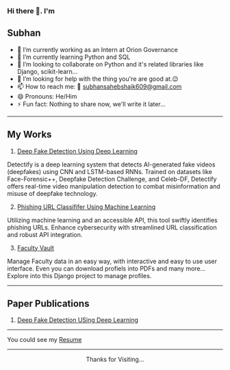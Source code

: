 ### Hi there 👋. I'm

## Subhan

<!--
**subhanSahebShaik/subhanSahebShaik** is a ✨ _special_ ✨ repository because its `README.md` (this file) appears on your GitHub profile.

Here are some ideas to get you started:

-->

- 🔭 I’m currently working as an Intern at Orion Governance
- 🌱 I’m currently learning Python and SQL
- 👯 I’m looking to collaborate on Python and it's related libraries like Django, scikit-learn...
- 🤔 I’m looking for help with the thing you're are good at.😉
- 📫 How to reach me: 📧 subhansahebshaik609@gmail.com
- 😄 Pronouns: He/Him
- ⚡ Fun fact: Nothing to share now, we'll write it later...

<hr/>

## My Works

1. [Deep Fake Detection Using Deep Learning](https://github.com/subhanSahebShaik/detectify)

Detectify is a deep learning system that detects AI-generated fake videos (deepfakes) using CNN and LSTM-based RNNs. Trained on datasets like Face-Forensic++, Deepfake Detection Challenge, and Celeb-DF, Detectify offers real-time video manipulation detection to combat misinformation and misuse of deepfake technology.

2. [Phishing URL Classififer Using Machine Learning](https://github.com/subhanSahebShaik/facultyvault)

Utilizing machine learning and an accessible API, this tool swiftly identifies phishing URLs. Enhance cybersecurity with streamlined URL classification and robust API integration.

3. [Faculty Vault](https://github.com/subhanSahebShaik/facultyvault)

Manage Faculty data in an easy way, with interactive and easy to use user interface. Even you can download profiels into PDFs and many more... Explore into this Django project to manage profiles.

<hr/>

## Paper Publications

1. [Deep Fake Detection USing Deep Learning](https://github.com/subhanSahebShaik/detectify/blob/main/Paper_Publication.pdf)

<hr/>

You could see my [Resume](https://github.com/subhanSahebShaik/subhanSahebShaik/blob/main/SUBHAN_SAHEB_SHAIK_RESUME.pdf)

***

<p widht="100%" align="center">Thanks for Visiting...</p>

